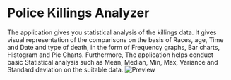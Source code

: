# Police Killings Analyzer
The application gives you statistical analysis of the killings data. 
It gives visual representation of the comparisons on the basis of Races, age, Time and Date and type of death, in the form of Frequency graphs, Bar charts, Histogram and Pie Charts. Furthermore, The application helps conduct basic Statistical analysis such as Mean, Median, Min, Max, Variance and Standard deviation on the suitable data.
![Preview](https://github.com/ahmadirfanx/killingsanalysis/images/template.png?raw=true)

